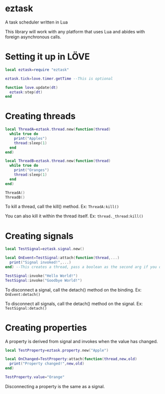 # eztask
A task scheduler written in Lua

This library will work with any platform that uses Lua and abides with foreign asynchronous calls.

# Setting it up in LÖVE
```lua
local eztask=require "eztask"

eztask.tick=love.timer.getTime --This is optional

function love.update(dt)
  eztask:step(dt)
end
```

# Creating threads
```lua
local ThreadA=eztask.thread.new(function(thread)
  while true do
    print("Apples")
    thread:sleep(1)
  end
end)

local ThreadB=eztask.thread.new(function(thread)
  while true do
    print("Oranges")
    thread:sleep(1)
  end
end)

ThreadA()
ThreadB()
```
To kill a thread, call the kill() method. Ex: ```ThreadA:kill()```

You can also kill it within the thread itself. Ex: ```thread._thread:kill()```

# Creating signals
```lua
local TestSignal=eztask.signal.new()

local OnEvent=TestSignal:attach(function(thread,...)
  print("Signal invoked!",...)
end) --This creates a thread, pass a boolean as the second arg if you don't wish to.

TestSignal:invoke("Hello World!")
TestSignal:invoke("Goodbye World!")
```
To disconnect a signal, call the detach() method on the binding. Ex: ```OnEvent:detach()```

To disconnect all signals, call the detach() method on the signal. Ex: ```TestSignal:detach()```

# Creating properties
A property is derived from signal and invokes when the value has changed.
```lua
local TestProperty=eztask.property.new("Apple")

local OnChanged=TestProperty:attach(function(thread,new,old)
  print("Property changed!",new,old)
end)

TestProperty.value="Orange"
```
Disconnecting a property is the same as a signal.
